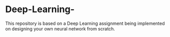 # Deep-Learning-

This repository is based on a Deep Learning assignment being implemented on designing your own neural network from scratch.
